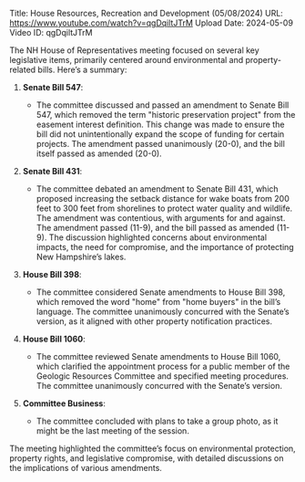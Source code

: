 Title: House Resources, Recreation and Development (05/08/2024)
URL: https://www.youtube.com/watch?v=qgDqiltJTrM
Upload Date: 2024-05-09
Video ID: qgDqiltJTrM

The NH House of Representatives meeting focused on several key legislative items, primarily centered around environmental and property-related bills. Here’s a summary:

1. **Senate Bill 547**:
   - The committee discussed and passed an amendment to Senate Bill 547, which removed the term "historic preservation project" from the easement interest definition. This change was made to ensure the bill did not unintentionally expand the scope of funding for certain projects. The amendment passed unanimously (20-0), and the bill itself passed as amended (20-0).

2. **Senate Bill 431**:
   - The committee debated an amendment to Senate Bill 431, which proposed increasing the setback distance for wake boats from 200 feet to 300 feet from shorelines to protect water quality and wildlife. The amendment was contentious, with arguments for and against. The amendment passed (11-9), and the bill passed as amended (11-9). The discussion highlighted concerns about environmental impacts, the need for compromise, and the importance of protecting New Hampshire’s lakes.

3. **House Bill 398**:
   - The committee considered Senate amendments to House Bill 398, which removed the word "home" from "home buyers" in the bill’s language. The committee unanimously concurred with the Senate’s version, as it aligned with other property notification practices.

4. **House Bill 1060**:
   - The committee reviewed Senate amendments to House Bill 1060, which clarified the appointment process for a public member of the Geologic Resources Committee and specified meeting procedures. The committee unanimously concurred with the Senate’s version.

5. **Committee Business**:
   - The committee concluded with plans to take a group photo, as it might be the last meeting of the session.

The meeting highlighted the committee’s focus on environmental protection, property rights, and legislative compromise, with detailed discussions on the implications of various amendments.